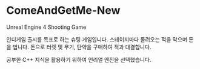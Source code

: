 # ComeAndGetMe-New
Unreal Engine 4 Shooting Game

인디게임 출시를 목표로 하는 슈팅 게임입니다.
스테이지마다 몰려오는 적을 막으며 돈을 법니다. 돈으로 터렛 및 무기, 탄약을 구매하여 적과 대결합니다.

공부한 C++ 지식을 활용하기 위하여 언리얼 엔진을 선택했습니다.


